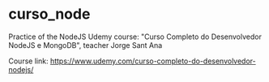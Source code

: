 # curso_node
Practice of the NodeJS Udemy course: "Curso Completo do Desenvolvedor NodeJS e MongoDB", teacher Jorge Sant Ana

Course link: https://www.udemy.com/curso-completo-do-desenvolvedor-nodejs/
